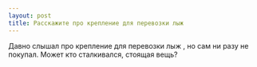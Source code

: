 ```yaml
---
layout: post 
title: Расскажите про крепление для перевозки лыж 
--- 
```

Давно слышал про крепление для перевозки лыж , но сам ни разу не покупал. Может кто сталкивался, стоящая вещь?